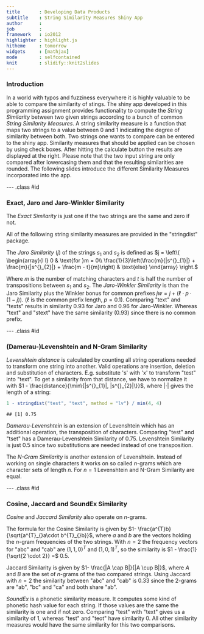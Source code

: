 ```yaml
---
title       : Developing Data Products
subtitle    : String Similarity Measures Shiny App
author      : 
job         : 
framework   : io2012
highlighter : highlight.js
hitheme     : tomorrow
widgets     : [mathjax]
mode        : selfcontained
knit        : slidify::knit2slides
---
```


### Introduction

In a world with typos and fuzziness everywhere it is highly valuable to be able to compare the similarity of stings. The shiny app developed in this programming assignment provides functionality to compute the $\textit{String Similarity}$ between two given strings according to a bunch of common $\textit{String Similarity Measures}$. A string similarity measure is a function that maps two strings to a value between $0$ and $1$ indicating the degree of similarity between both. Two strings one wants to compare can be entered to the shiny app. Similarity measures that should be applied can be chosen by using check boxes. After hitting the calculate button the results are displayed at the right. Please note that the two input string are only compared after lowercasing them and that the resulting similarities are rounded. The following slides introduce the different Similarity Measures incorporated into the app.

--- .class #id

### Exact, Jaro and Jaro-Winkler Similarity

The $\textit{Exact Similarity}$ is just one if the two strings are the same and zero if not.

All of the following string similarity measures are provided in the "stringdist" package.

The $\textit{Jaro Similarity}$ ($j$) of the strings $s^{}_{1}$ and $s^{}_{2}$ is defined as
$j = \left\{ \begin{array}{l l} 0 & \text{for }m = 0\\ \frac{1}{3}\left(\frac{m}{|s^{}_{1}|} + \frac{m}{|s^{}_{2}|} + \frac{m - t}{m}\right) & \text{else} \end{array} \right.$

Where $m$ is the number of matching characters and $t$ is half the number of transpositions between $s^{}_{1}$ and $s^{}_{2}$.
The $\textit{Jaro-Winkler Similarity}$ is than the Jaro Similarity plus the Winkler bonus for common prefixes $jw = j + (\ell \cdot p \cdot (1 - j))$. ($\ell$ is the common prefix length, $p = 0.1$). Comparing "text" and "texts" results in similarity 0.93 for Jaro and 0.96 for Jaro-Winkler. Whereas "text" and "stext" have the same similarity (0.93) since there is no common prefix. 


--- .class #id

### (Damerau-)Levenshtein and N-Gram Similarity

$\textit{Levenshtein distance}$ is calculated by counting all string operations needed to transform one string into another. Valid operations are insertion, deletion and substitution of characters. E.g. substitute 's' with 'x' to transform "test" into "text". To get a similarity from that distance, we have to normalize it with $1 - \frac{distance}{\min\{|s^{}_{1}|, |s^{}_{2}|\}}$, where $|\cdot|$ gives the length of a string:

```r
1 - stringdist("test", "text", method = "lv") / min(4, 4)
```

```
## [1] 0.75
```
$\textit{Damerau-Levenshtein}$ is an extension of Levenshtein which has an additional operation, the transposition of characters. Comparing "test" and "tset" has a Damerau-Levenshtein Similarity of 0.75. Levenshtein Similarity is just 0.5 since two substitutions are needed instead of one transposition.

The $\textit{N-Gram Similarity}$ is another extension of Levenshtein. Instead of working on single characters it works on so called $n$-grams which are character sets of length $n$. For $n = 1$ Levenshtein and N-Gram Similarity are equal.

--- .class #id 

### Cosine, Jaccard and SoundEx Similarity

$\textit{Cosine}$ and $\textit{Jaccard Similarity}$ also operate on $n$-grams.

The formula for the Cosine Similarity is given by $1- \frac{a^{T}b}{\sqrt{a^{T}_{}a\cdot b^{T}_{}b}}$, where $a$ and $b$ are the vectors holding the $n$-gram frequencies of the two strings. With $n = 2$ the frequency vectors for "abc" and "cab" are $(1, 1, 0)^{T}_{}$ and $(1, 0, 1)^{T}_{}$, so the similarity is $1 - \frac{1}{\sqrt{2 \cdot 2}} =$ 0.5.

Jaccard Similarity is given by $1- \frac{|A \cap B|}{|A \cup B|}$, where $A$ and $B$ are the set of $n$-grams of the two compared strings.
Using Jaccard with $n = 2$ the similarity between "abc" and "cab" is 0.33 since the $2$-grams are "ab", "bc" and "ca" and both share "ab".

$\textit{SoundEx}$ is a phonetic similarity measure. It computes some kind of phonetic hash value for each string. If those values are the same the similarity is one and if not zero. Comparing "test" with "text" gives us a similarity of 1, whereas "test" and "teot" have similarity 0. All other similarity measures would have the same similarity for this two comparisons.
